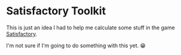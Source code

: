 # Satisfactory Toolkit

This is just an idea I had to help me calculate some stuff in the game [Satisfactory](https://www.satisfactorygame.com/).

I'm not sure if I'm going to do something with this yet. :grin: